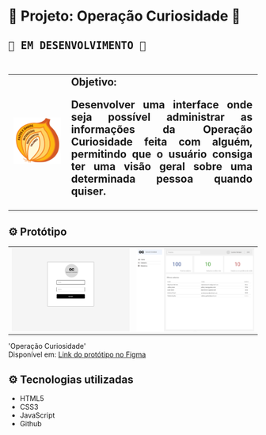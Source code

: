 <h1>🧅 Projeto: Operação Curiosidade 🧅 
<H2> <kbd>🚧 EM DESENVOLVIMENTO 🚧</kbd><br><br>

  <table>
        <tr>
            <td>
                <img src="./pics/operacao-curiosidade-cebola.png" alt="cebola" >
            </td>
            <td>
                <b>Objetivo:</b>
                <p style="text-align: justify">Desenvolver uma interface onde seja possível administrar as informações da Operação Curiosidade feita com alguém, permitindo que o usuário consiga ter uma visão geral sobre uma determinada pessoa quando quiser.</p>
            </td>
        </tr>
    </table>

<h2>⚙️ Protótipo</h2>

<table>
    <tr>
        <td>
            <img src="./pics/login.png" alt="login">
        </td>
        <td>
            <img src="./pics/dashboard.png" alt="dashboard">
        </td>
    </tr>
</table>    

'Operação Curiosidade' <br>
Disponível em: [Link do protótipo no Figma](https://www.figma.com/proto/wfbS3foknx3oKuguBUlkRa/Opera%C3%A7%C3%A3o-Curiosidade?node-id=0%3A1&scaling=min-zoom&page-id=0%3A1&starting-point-node-id=0%3A3)

<h2>⚙️ Tecnologias utilizadas</h2>

  - HTML5
  - CSS3
  - JavaScript
  - Github